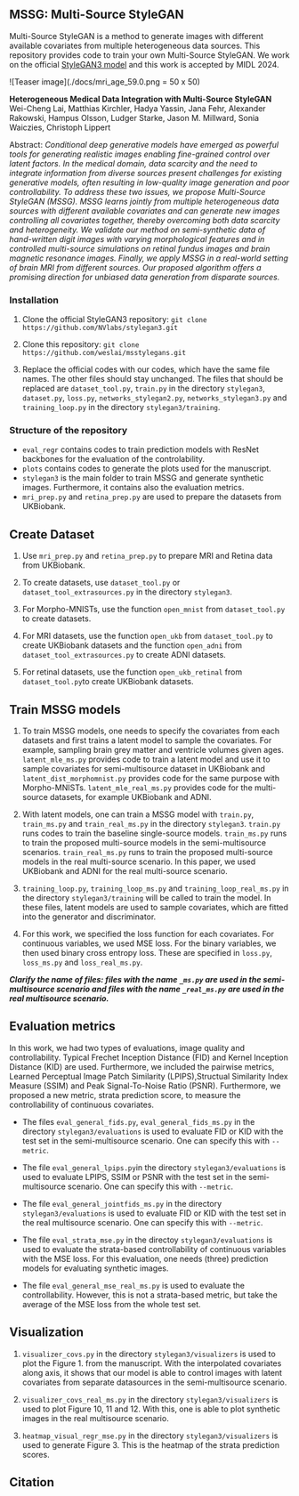 ## MSSG: Multi-Source StyleGAN

Multi-Source StyleGAN is a method to generate images with different available covariates from multiple heterogeneous data sources. This repository provides code to train your own Multi-Source StyleGAN.
We work on the official [StyleGAN3 model](https://github.com/NVlabs/stylegan3) and this work is accepted by MIDL 2024.

![Teaser image](./docs/mri_age_59.0.png = 50 x 50)

**Heterogeneous Medical Data Integration with Multi-Source StyleGAN**<br>
Wei-Cheng Lai, Matthias Kirchler, Hadya Yassin, Jana Fehr, Alexander Rakowski, Hampus Olsson, Ludger Starke, Jason M. Millward, Sonia Waiczies, Christoph Lippert<br>

Abstract: *Conditional deep generative models have emerged as powerful tools for generating realistic images enabling fine-grained control over latent factors. 
In the medical domain, data scarcity and the need to integrate information from diverse sources present challenges for existing generative models, often resulting in low-quality image generation and poor controllability. 
To address these two issues, we propose Multi-Source StyleGAN (MSSG). MSSG learns jointly from multiple heterogeneous data sources with different available covariates and can generate new images controlling all covariates together, thereby overcoming both data scarcity and heterogeneity.
We validate our method on semi-synthetic data of hand-written digit images with varying morphological features and in controlled multi-source simulations on retinal fundus images and brain magnetic resonance images. Finally, we apply MSSG in a real-world setting of brain MRI from different sources. Our proposed algorithm offers a promising direction for unbiased data generation from disparate sources.*


### Installation
1. Clone the official StyleGAN3 repository: 
`git clone https://github.com/NVlabs/stylegan3.git`

2. Clone this repository:
`git clone https://github.com/weslai/msstylegans.git`

3. Replace the official codes with our codes, which have the same file names. The other files should stay unchanged. The files that should be replaced are `dataset_tool.py`, `train.py` in the directory `stylegan3`, `dataset.py`, `loss.py`, `networks_stylegan2.py`, `networks_stylegan3.py` and `training_loop.py` in the directory `stylegan3/training`.

### Structure of the repository
* `eval_regr` contains codes to train prediction models with ResNet backbones for the evaluation of the controlability.
* `plots` contains codes to generate the plots used for the manuscript.
* `stylegan3` is the main folder to train MSSG and generate synthetic images. Furthermore, it contains also the evaluation metrics.
* `mri_prep.py` and `retina_prep.py` are used to prepare the datasets from UKBiobank.

## Create Dataset
1. Use `mri_prep.py` and `retina_prep.py` to prepare MRI and Retina data from UKBiobank.

2. To create datasets, use `dataset_tool.py` or `dataset_tool_extrasources.py` in the directory `stylegan3`.

3. For Morpho-MNISTs, use the function `open_mnist` from `dataset_tool.py` to create datasets.

4. For MRI datasets, use the function `open_ukb` from `dataset_tool.py` to create UKBiobank datasets and the function `open_adni` from `dataset_tool_extrasources.py` to create ADNI datasets.

5. For retinal datasets, use the function `open_ukb_retinal` from `dataset_tool.py`to create UKBiobank datasets.

## Train MSSG models
1. To train MSSG models, one needs to specify the covariates from each datasets and first trains a latent model to sample the covariates. For example, sampling brain grey matter and ventricle volumes given ages. `latent_mle_ms.py` provides code to train a latent model and use it to sample covariates for semi-multisource dataset in UKBiobank and `latent_dist_morphomnist.py` provides code for the same purpose with Morpho-MNISTs. `latent_mle_real_ms.py` provides code for the multi-source datasets, for example UKBiobank and ADNI.

2. With latent models, one can train a MSSG model with `train.py`, `train_ms.py` and `train_real_ms.py` in the directory `stylegan3`. `train.py` runs codes to train the baseline single-source models. `train_ms.py` runs to train the proposed multi-source models in the semi-multisource scenarios. `train_real_ms.py` runs to train the proposed multi-source models in the real multi-source scenario. In this paper, we used UKBiobank and ADNI for the real multi-source scenario.

3. `training_loop.py`, `training_loop_ms.py` and `training_loop_real_ms.py` in the directory `stylegan3/training` will be called to train the model. In these files, latent models are used to sample covariates, which are fitted into the generator and discriminator.

4. For this work, we specified the loss function for each covariates. For continuous variables, we used MSE loss. For the binary variables, we then used binary cross entropy loss. These are specified in `loss.py`, `loss_ms.py` and `loss_real_ms.py`.

***Clarify the name of files: files with the name `_ms.py` are used in the semi-multisource scenario and files with the name `_real_ms.py` are used in the real multisource scenario.***

## Evaluation metrics
In this work, we had two types of evaluations, image quality and controllability. Typical Frechet Inception Distance (FID) and Kernel Inception Distance (KID) are used. Furthermore, we included the pairwise metrics, Learned Perceptual Image Patch Similarity (LPIPS),Structual Similarity Index Measure (SSIM) and Peak Signal-To-Noise Ratio (PSNR). Furthermore, we proposed a new metric, strata prediction score, to measure the controllability of continuous covariates. 

* The files `eval_general_fids.py`, `eval_general_fids_ms.py` in the directory `stylegan3/evaluations` is used to evaluate FID or KID with the test set in the semi-multisource scenario. One can specify this with `--metric`.

* The file `eval_general_lpips.py`in the directory `stylegan3/evaluations` is used to evaluate LPIPS, SSIM or PSNR with the test set in the semi-multisource scenario. One can specify this with `--metric`.

* The file `eval_general_jointfids_ms.py` in the directory `stylegan3/evaluations` is used to evaluate FID or KID with the test set in the real multisource scenario. One can specify this with `--metric`.

* The file `eval_strata_mse.py` in the directoy `stylegan3/evaluations` is used to evaluate the strata-based controllability of continuous variables with the MSE loss. For this evaluation, one needs (three) prediction models for evaluating synthetic images.

* The file `eval_general_mse_real_ms.py` is used to evaluate the controllability. However, this is not a strata-based metric, but take the average of the MSE loss from the whole test set.

## Visualization 

1. `visualizer_covs.py` in the directory `stylegan3/visualizers` is used to plot the Figure 1. from the manuscript. With the interpolated covariates along axis, it shows that our model is able to control images with latent covariates from separate datasources in the semi-multisource scenario.

2. `visualizer_covs_real_ms.py` in the directory `stylegan3/visualizers` is used to plot Figure 10, 11 and 12. With this, one is able to plot synthetic images in the real multisource scenario.

3. `heatmap_visual_regr_mse.py` in the directory `stylegan3/visualizers` is used to generate Figure 3. This is the heatmap of the strata prediction scores.



## Citation

